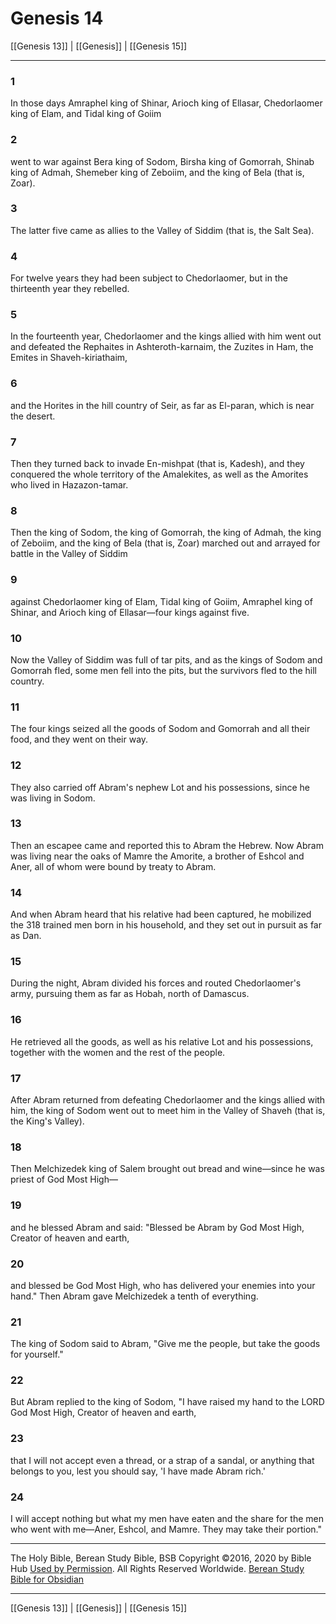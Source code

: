 # Genesis 14

[[Genesis 13]] | [[Genesis]] | [[Genesis 15]]

---

### 1
In those days Amraphel king of Shinar, Arioch king of Ellasar, Chedorlaomer king of Elam, and Tidal king of Goiim

### 2
went to war against Bera king of Sodom, Birsha king of Gomorrah, Shinab king of Admah, Shemeber king of Zeboiim, and the king of Bela (that is, Zoar).

### 3
The latter five came as allies to the Valley of Siddim (that is, the Salt Sea).

### 4
For twelve years they had been subject to Chedorlaomer, but in the thirteenth year they rebelled.

### 5
In the fourteenth year, Chedorlaomer and the kings allied with him went out and defeated the Rephaites in Ashteroth-karnaim, the Zuzites in Ham, the Emites in Shaveh-kiriathaim,

### 6
and the Horites in the hill country of Seir, as far as El-paran, which is near the desert.

### 7
Then they turned back to invade En-mishpat (that is, Kadesh), and they conquered the whole territory of the Amalekites, as well as the Amorites who lived in Hazazon-tamar.

### 8
Then the king of Sodom, the king of Gomorrah, the king of Admah, the king of Zeboiim, and the king of Bela (that is, Zoar) marched out and arrayed for battle in the Valley of Siddim

### 9
against Chedorlaomer king of Elam, Tidal king of Goiim, Amraphel king of Shinar, and Arioch king of Ellasar—four kings against five.

### 10
Now the Valley of Siddim was full of tar pits, and as the kings of Sodom and Gomorrah fled, some men fell into the pits, but the survivors fled to the hill country.

### 11
The four kings seized all the goods of Sodom and Gomorrah and all their food, and they went on their way.

### 12
They also carried off Abram's nephew Lot and his possessions, since he was living in Sodom.

### 13
Then an escapee came and reported this to Abram the Hebrew. Now Abram was living near the oaks of Mamre the Amorite, a brother of Eshcol and Aner, all of whom were bound by treaty to Abram.

### 14
And when Abram heard that his relative had been captured, he mobilized the 318 trained men born in his household, and they set out in pursuit as far as Dan.

### 15
During the night, Abram divided his forces and routed Chedorlaomer's army, pursuing them as far as Hobah, north of Damascus.

### 16
He retrieved all the goods, as well as his relative Lot and his possessions, together with the women and the rest of the people.

### 17
After Abram returned from defeating Chedorlaomer and the kings allied with him, the king of Sodom went out to meet him in the Valley of Shaveh (that is, the King's Valley).

### 18
Then Melchizedek king of Salem brought out bread and wine—since he was priest of God Most High—

### 19
and he blessed Abram and said: "Blessed be Abram by God Most High, Creator of heaven and earth,

### 20
and blessed be God Most High, who has delivered your enemies into your hand." Then Abram gave Melchizedek a tenth of everything.

### 21
The king of Sodom said to Abram, "Give me the people, but take the goods for yourself."

### 22
But Abram replied to the king of Sodom, "I have raised my hand to the LORD God Most High, Creator of heaven and earth,

### 23
that I will not accept even a thread, or a strap of a sandal, or anything that belongs to you, lest you should say, 'I have made Abram rich.'

### 24
I will accept nothing but what my men have eaten and the share for the men who went with me—Aner, Eshcol, and Mamre. They may take their portion."

---

The Holy Bible, Berean Study Bible, BSB
Copyright ©2016, 2020 by Bible Hub
[Used by Permission](https://berean.bible/terms.htm). All Rights Reserved Worldwide.
[Berean Study Bible for Obsidian](https://github.com/gapmiss/berean-study-bible-for-obsidian)

---

[[Genesis 13]] | [[Genesis]] | [[Genesis 15]]

